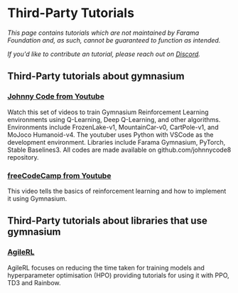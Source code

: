
# Third-Party Tutorials


*This page contains tutorials which are not maintained by Farama Foundation and, as such, cannot be guaranteed to function as intended.*

*If you'd like to contribute an tutorial, please reach out on [Discord](https://discord.gg/bnJ6kubTg6).*


## Third-Party tutorials about gymnasium

### [Johnny Code from Youtube](https://www.youtube.com/playlist?list=PL58zEckBH8fCt_lYkmayZoR9XfDCW9hte)

Watch this set of videos to train Gymnasium Reinforcement Learning environments using Q-Learning, Deep Q-Learning, and other algorithms. Environments include FrozenLake-v1, MountainCar-v0, CartPole-v1, and MoJoco Humanoid-v4. The youtuber uses Python with VSCode as the development environment. Libraries include Farama Gymnasium, PyTorch, Stable Baselines3. All codes are made available on github.com/johnnycode8 repository.

### [freeCodeCamp from Youtube](https://www.youtube.com/watch?v=vufTSJbzKGU)

This video tells the basics of reinforcement learning and how to implement it using Gymnasium.


## Third-Party tutorials about libraries that use gymnasium

### [AgileRL](https://docs.agilerl.com/en/latest/tutorials/gymnasium/index.html)

AgileRL focuses on reducing the time taken for training models and hyperparameter optimisation (HPO) providing tutorials for using it with PPO, TD3 and Rainbow.
